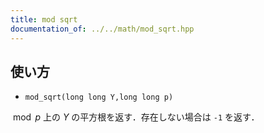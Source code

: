 ```yaml
---
title: mod sqrt
documentation_of: ../../math/mod_sqrt.hpp
---
```


## 使い方
- `mod_sqrt(long long Y,long long p)`

$\bmod p$ 上の $Y$ の平方根を返す．存在しない場合は `-1` を返す．
